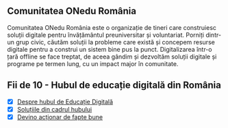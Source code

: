 ## Comunitatea ONedu România

Comunitatea ONedu România este o organizație de tineri care construiesc soluții digitale pentru învățământul preuniversitar și voluntariat. Porniți dintr-un grup civic, căutăm soluții la probleme care există și concepem resurse digitale pentru a construi un sistem bine pus la punct. Digitalizarea într-o țară offline se face treptat, de aceea gândim și dezvoltăm soluții digitale și programe pe termen lung, cu un impact major în comunitate.

## Fii de 10 - Hubul de educație digitală din România

- [X] [Despre hubul de Educație Digitală](https://fiide10.ro/despre)
- [X] [Soluțiile din cadrul hubului](https://fiide10.ro/solutii)
- [X] [Devino acționar de fapte bune](https://fiide10.ro/actionar)

